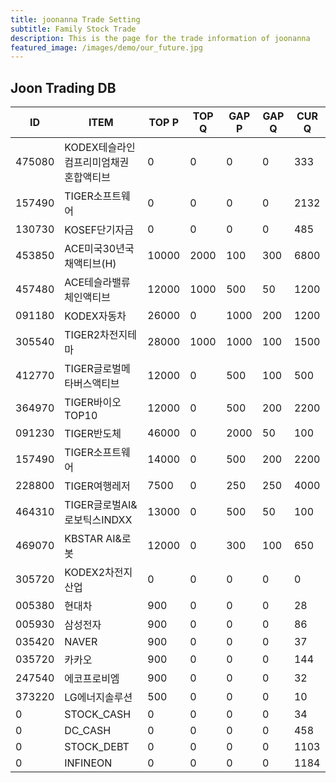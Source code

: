 ```yaml
---
title: joonanna Trade Setting
subtitle: Family Stock Trade
description: This is the page for the trade information of joonanna
featured_image: /images/demo/our_future.jpg
---
```


## Joon Trading DB

|ID|ITEM |TOP P|TOP Q|GAP P|GAP Q|CUR Q|
|--|-----|--|--|--|--|--|
|475080|KODEX테슬라인컴프리미엄채권혼합액티브|0|0|0|0|333|
|157490|TIGER소프트웨어|0|0|0|0|2132|
|130730|KOSEF단기자금|0|0|0|0|485|
|453850|ACE미국30년국채액티브(H)|10000|2000|100|300|6800|
|457480|ACE테슬라밸류체인액티브|12000|1000|500|50|1200|
|091180|KODEX자동차|26000|0|1000|200|1200|
|305540|TIGER2차전지테마|28000|1000|1000|100|1500|
|412770|TIGER글로벌메타버스액티브|12000|0|500|100|500| 
|364970|TIGER바이오TOP10|12000|0|500|200|2200|
|091230|TIGER반도체|46000|0|2000|50|100|
|157490|TIGER소프트웨어|14000|0|500|200|2200|
|228800|TIGER여행레저|7500|0|250|250|4000|
|464310|TIGER글로벌AI&로보틱스INDXX|13000|0|500|50|100|
|469070|KBSTAR AI&로봇|12000|0|300|100|650|
|305720|KODEX2차전지산업|0|0|0|0|0|
|005380|현대차|900|0|0|0|28|
|005930|삼성전자|900|0|0|0|86|
|035420|NAVER|900|0|0|0|37|
|035720|카카오|900|0|0|0|144|
|247540|에코프로비엠|900|0|0|0|32|
|373220|LG에너지솔루션|500|0|0|0|10|
|0|STOCK_CASH|0|0|0|0|34|
|0|DC_CASH|0|0|0|0|458|
|0|STOCK_DEBT|0|0|0|0|1103|
|0|INFINEON|0|0|0|0|1184|
